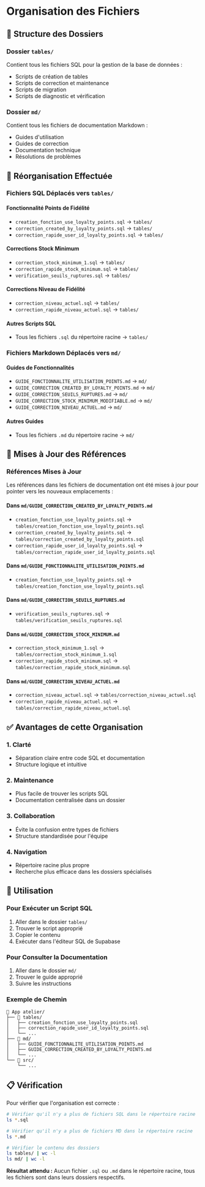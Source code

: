 # Organisation des Fichiers

## 📁 Structure des Dossiers

### **Dossier `tables/`**
Contient tous les fichiers SQL pour la gestion de la base de données :
- Scripts de création de tables
- Scripts de correction et maintenance
- Scripts de migration
- Scripts de diagnostic et vérification

### **Dossier `md/`**
Contient tous les fichiers de documentation Markdown :
- Guides d'utilisation
- Guides de correction
- Documentation technique
- Résolutions de problèmes

## 🔄 Réorganisation Effectuée

### **Fichiers SQL Déplacés vers `tables/`**

#### **Fonctionnalité Points de Fidélité**
- `creation_fonction_use_loyalty_points.sql` → `tables/`
- `correction_created_by_loyalty_points.sql` → `tables/`
- `correction_rapide_user_id_loyalty_points.sql` → `tables/`

#### **Corrections Stock Minimum**
- `correction_stock_minimum_1.sql` → `tables/`
- `correction_rapide_stock_minimum.sql` → `tables/`
- `verification_seuils_ruptures.sql` → `tables/`

#### **Corrections Niveau de Fidélité**
- `correction_niveau_actuel.sql` → `tables/`
- `correction_rapide_niveau_actuel.sql` → `tables/`

#### **Autres Scripts SQL**
- Tous les fichiers `.sql` du répertoire racine → `tables/`

### **Fichiers Markdown Déplacés vers `md/`**

#### **Guides de Fonctionnalités**
- `GUIDE_FONCTIONNALITE_UTILISATION_POINTS.md` → `md/`
- `GUIDE_CORRECTION_CREATED_BY_LOYALTY_POINTS.md` → `md/`
- `GUIDE_CORRECTION_SEUILS_RUPTURES.md` → `md/`
- `GUIDE_CORRECTION_STOCK_MINIMUM_MODIFIABLE.md` → `md/`
- `GUIDE_CORRECTION_NIVEAU_ACTUEL.md` → `md/`

#### **Autres Guides**
- Tous les fichiers `.md` du répertoire racine → `md/`

## 📝 Mises à Jour des Références

### **Références Mises à Jour**

Les références dans les fichiers de documentation ont été mises à jour pour pointer vers les nouveaux emplacements :

#### **Dans `md/GUIDE_CORRECTION_CREATED_BY_LOYALTY_POINTS.md`**
- `creation_fonction_use_loyalty_points.sql` → `tables/creation_fonction_use_loyalty_points.sql`
- `correction_created_by_loyalty_points.sql` → `tables/correction_created_by_loyalty_points.sql`
- `correction_rapide_user_id_loyalty_points.sql` → `tables/correction_rapide_user_id_loyalty_points.sql`

#### **Dans `md/GUIDE_FONCTIONNALITE_UTILISATION_POINTS.md`**
- `creation_fonction_use_loyalty_points.sql` → `tables/creation_fonction_use_loyalty_points.sql`

#### **Dans `md/GUIDE_CORRECTION_SEUILS_RUPTURES.md`**
- `verification_seuils_ruptures.sql` → `tables/verification_seuils_ruptures.sql`

#### **Dans `md/GUIDE_CORRECTION_STOCK_MINIMUM.md`**
- `correction_stock_minimum_1.sql` → `tables/correction_stock_minimum_1.sql`
- `correction_rapide_stock_minimum.sql` → `tables/correction_rapide_stock_minimum.sql`

#### **Dans `md/GUIDE_CORRECTION_NIVEAU_ACTUEL.md`**
- `correction_niveau_actuel.sql` → `tables/correction_niveau_actuel.sql`
- `correction_rapide_niveau_actuel.sql` → `tables/correction_rapide_niveau_actuel.sql`

## ✅ Avantages de cette Organisation

### **1. Clarté**
- Séparation claire entre code SQL et documentation
- Structure logique et intuitive

### **2. Maintenance**
- Plus facile de trouver les scripts SQL
- Documentation centralisée dans un dossier

### **3. Collaboration**
- Évite la confusion entre types de fichiers
- Structure standardisée pour l'équipe

### **4. Navigation**
- Répertoire racine plus propre
- Recherche plus efficace dans les dossiers spécialisés

## 🚀 Utilisation

### **Pour Exécuter un Script SQL**
1. Aller dans le dossier `tables/`
2. Trouver le script approprié
3. Copier le contenu
4. Exécuter dans l'éditeur SQL de Supabase

### **Pour Consulter la Documentation**
1. Aller dans le dossier `md/`
2. Trouver le guide approprié
3. Suivre les instructions

### **Exemple de Chemin**
```
📁 App atelier/
├── 📁 tables/
│   ├── creation_fonction_use_loyalty_points.sql
│   ├── correction_rapide_user_id_loyalty_points.sql
│   └── ...
├── 📁 md/
│   ├── GUIDE_FONCTIONNALITE_UTILISATION_POINTS.md
│   ├── GUIDE_CORRECTION_CREATED_BY_LOYALTY_POINTS.md
│   └── ...
└── 📁 src/
    └── ...
```

## 📋 Vérification

Pour vérifier que l'organisation est correcte :
```bash
# Vérifier qu'il n'y a plus de fichiers SQL dans le répertoire racine
ls *.sql

# Vérifier qu'il n'y a plus de fichiers MD dans le répertoire racine
ls *.md

# Vérifier le contenu des dossiers
ls tables/ | wc -l
ls md/ | wc -l
```

**Résultat attendu :** Aucun fichier `.sql` ou `.md` dans le répertoire racine, tous les fichiers sont dans leurs dossiers respectifs.
